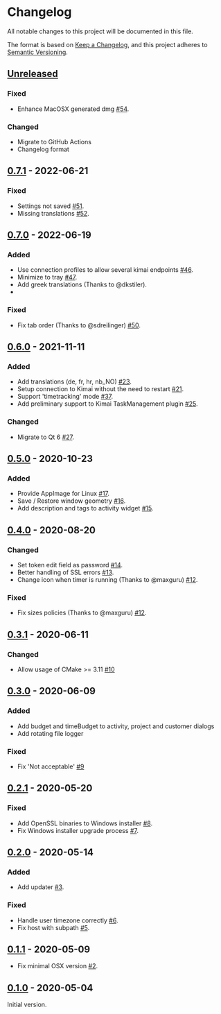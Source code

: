 # Changelog
All notable changes to this project will be documented in this file.

The format is based on [Keep a Changelog](https://keepachangelog.com/en/1.0.0/),
and this project adheres to [Semantic Versioning](https://semver.org/spec/v2.0.0.html).

## [Unreleased]

### Fixed
- Enhance MacOSX generated dmg [#54](https://github.com/AlexandrePTJ/kemai/issues/54).

### Changed
- Migrate to GitHub Actions
- Changelog format


## [0.7.1] - 2022-06-21

### Fixed
- Settings not saved [#51](https://github.com/AlexandrePTJ/kemai/issues/51).
- Missing translations [#52](https://github.com/AlexandrePTJ/kemai/issues/52).


## [0.7.0] - 2022-06-19

### Added
- Use connection profiles to allow several kimai endpoints [#46](https://github.com/AlexandrePTJ/kemai/issues/46).
- Minimize to tray [#47](https://github.com/AlexandrePTJ/kemai/issues/47).
- Add greek translations (Thanks to @dkstiler).
- 
### Fixed
- Fix tab order (Thanks to @sdreilinger) [#50](https://github.com/AlexandrePTJ/kemai/issues/50).


## [0.6.0] - 2021-11-11

### Added
- Add translations (de, fr, hr, nb_NO) [#23](https://github.com/AlexandrePTJ/kemai/issues/23).
- Setup connection to Kimai without the need to restart [#21](https://github.com/AlexandrePTJ/kemai/issues/21).
- Support 'timetracking' mode [#37](https://github.com/AlexandrePTJ/kemai/issues/37).
- Add preliminary support to Kimai TaskManagement plugin [#25](https://github.com/AlexandrePTJ/kemai/issues/25). 

### Changed
- Migrate to Qt 6 [#27](https://github.com/AlexandrePTJ/kemai/issues/27).


## [0.5.0] - 2020-10-23

### Added
- Provide AppImage for Linux [#17](https://github.com/AlexandrePTJ/kemai/issues/17).
- Save / Restore window geometry [#16](https://github.com/AlexandrePTJ/kemai/issues/16).
- Add description and tags to activity widget [#15](https://github.com/AlexandrePTJ/kemai/issues/15).


## [0.4.0] - 2020-08-20

### Changed
- Set token edit field as password [#14](https://github.com/AlexandrePTJ/kemai/issues/14).
- Better handling of SSL errors [#13](https://github.com/AlexandrePTJ/kemai/issues/13).
- Change icon when timer is running (Thanks to @maxguru) [#12](https://github.com/AlexandrePTJ/kemai/pull/12).

### Fixed
- Fix sizes policies (Thanks to @maxguru) [#12](https://github.com/AlexandrePTJ/kemai/pull/12).


## [0.3.1] - 2020-06-11

### Changed
- Allow usage of CMake >= 3.11 [#10](https://github.com/AlexandrePTJ/kemai/issues/10)


## [0.3.0] - 2020-06-09

### Added
- Add budget and timeBudget to activity, project and customer dialogs
- Add rotating file logger

### Fixed
- Fix 'Not acceptable' [#9](https://github.com/AlexandrePTJ/kemai/issues/9)


## [0.2.1] - 2020-05-20

### Fixed
- Add OpenSSL binaries to Windows installer [#8](https://github.com/AlexandrePTJ/kemai/issues/8).
- Fix Windows installer upgrade process [#7](https://github.com/AlexandrePTJ/kemai/issues/7).


## [0.2.0] - 2020-05-14

### Added
- Add updater [#3](https://github.com/AlexandrePTJ/kemai/issues/3).

### Fixed
- Handle user timezone correctly [#6](https://github.com/AlexandrePTJ/kemai/issues/6).
- Fix host with subpath [#5](https://github.com/AlexandrePTJ/kemai/issues/5).


## [0.1.1] - 2020-05-09

- Fix minimal OSX version [#2](https://github.com/AlexandrePTJ/kemai/issues/2).


## [0.1.0] - 2020-05-04

Initial version.


[Unreleased]: https://github.com/AlexandrePTJ/kemai/compare/0.7.1...HEAD
[0.7.1]: https://github.com/AlexandrePTJ/kemai/compare/0.7.0...0.7.1
[0.7.0]: https://github.com/AlexandrePTJ/kemai/compare/0.6.0...0.7.0
[0.6.0]: https://github.com/AlexandrePTJ/kemai/compare/0.5.0...0.6.0
[0.5.0]: https://github.com/AlexandrePTJ/kemai/compare/0.4.0...0.5.0
[0.4.0]: https://github.com/AlexandrePTJ/kemai/compare/0.3.1...0.4.0
[0.3.1]: https://github.com/AlexandrePTJ/kemai/compare/0.3.0...0.3.1
[0.3.0]: https://github.com/AlexandrePTJ/kemai/compare/0.2.1...0.3.0
[0.2.1]: https://github.com/AlexandrePTJ/kemai/compare/0.2.0...0.2.1
[0.2.0]: https://github.com/AlexandrePTJ/kemai/compare/0.1.1...0.2.0
[0.1.1]: https://github.com/AlexandrePTJ/kemai/compare/0.1.0...0.1.1
[0.1.0]: https://github.com/AlexandrePTJ/kemai/releases/tag/0.1.0

